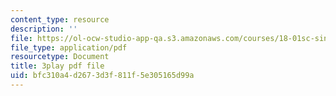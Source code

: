 ```yaml
---
content_type: resource
description: ''
file: https://ol-ocw-studio-app-qa.s3.amazonaws.com/courses/18-01sc-single-variable-calculus-fall-2010/bfc310a4d2673d3f811f5e305165d99a_hV5af_07ToE.pdf
file_type: application/pdf
resourcetype: Document
title: 3play pdf file
uid: bfc310a4-d267-3d3f-811f-5e305165d99a
---
```

